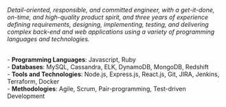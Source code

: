 
*Detail-oriented, responsible, and committed engineer, with a get-it-done, on-time, and high-quality product spirit, and three years of experience defining requirements, designing, implementing, testing, and delivering complex back-end and web applications using a variety of programming languages and technologies.*


<br /> - **Programming Languages**: Javascript, Ruby
<br /> - **Databases**: MySQL, Cassandra, ELK, DynamoDB, MongoDB, Redshift
<br /> - **Tools and Technologies**: Node.js, Express.js, React.js, Git, JIRA, Jenkins, Terraform, Docker
<br /> - **Methodologies**: Agile, Scrum, Pair-programming, Test-driven Development
